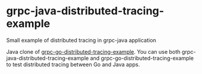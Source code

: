 # grpc-java-distributed-tracing-example
Small example of distributed tracing in grpc-java application

Java clone of [grpc-go-distributed-tracing-example](https://github.com/ValManP/grpc-go-distributed-tracing-example). 
You can use both grpc-java-distributed-tracing-example and grpc-go-distributed-tracing-example to test distributed tracing between Go and Java apps.
